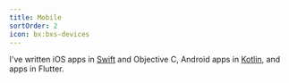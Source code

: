 ```yaml
---
title: Mobile
sortOrder: 2
icon: bx:bxs-devices
---
```


I've written iOS apps in [Swift](/work/triadic-color-generator) and Objective C, Android apps in [Kotlin](/work/endless-picross), and apps in Flutter.